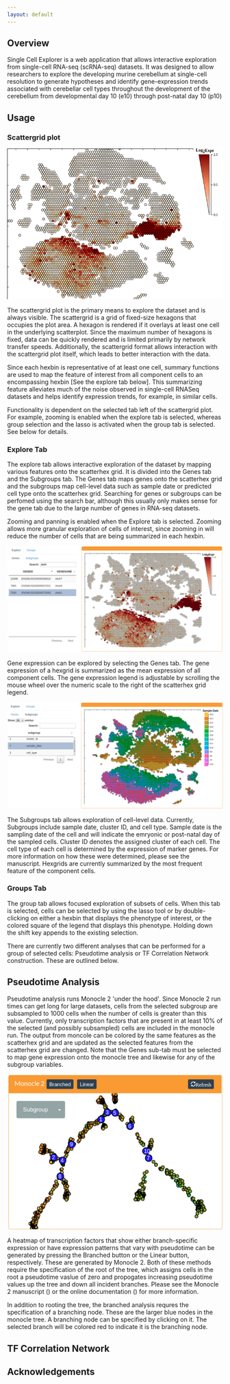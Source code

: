 ```yaml
---
layout: default
---
```

## Overview

Single Cell Explorer is a web application that allows interactive exploration from single-cell RNA-seq (scRNA-seq) datasets. It was designed to allow researchers to explore the developing murine cerebellum at single-cell resolution to generate hypotheses and identify gene-expression trends associated with cerebellar cell types throughout the development of the cerebellum from developmental day 10 (e10) through post-natal day 10 (p10)


## Usage

### Scattergrid plot

![](assets/scatterhex_plot.png)

The scattergrid plot is the primary means to explore the dataset and is always visible. The scattergrid is a grid of fixed-size hexagons that occupies the plot area. A hexagon is rendered if it overlays at least one cell in the underlying scatterplot. Since the maximum number of hexagons is fixed, data can be quickly rendered and is limited primarily by network transfer speeds. Additionally, the scattergrid format allows interaction with the scattergrid plot itself, which leads to better interaction with the data.

Since each hexbin is representative of at least one cell, summary functions are used to map the feature of interest from all component cells to an encompassing hexbin [See the explore tab below]. This summarizing feature alleviates much of the noise observed in single-cell RNASeq datasets and helps identify expression trends, for example, in similar cells.

Functionality is dependent on the selected tab left of the scattergrid plot. For example, zooming is enabled when the explore tab is selected, whereas group selection and the lasso is activated when the group tab is selected. See below for details.

### Explore Tab


The explore tab allows interactive exploration of the dataset by mapping various features onto the scatterhex grid. It is divided into the Genes tab and the Subgroups tab. The Genes tab maps genes onto the scatterhex grid and the subgroups map cell-level data such as sample date or predicted cell type onto the scatterhex grid. Searching for genes or subgroups can be perfomed using the search bar, although this usually only makes sense for the gene tab due to the large number of genes in RNA-seq datasets.

Zooming and panning is enabled when the Explore tab is selected. Zooming allows more granular exploration of cells of interest, since zooming in will reduce the number of cells that are being summarized in each hexbin.

![](assets/explore_gene_tab.png)

Gene expression can be explored by selecting the Genes tab. The gene expression of a hexgrid is summarized as the mean expression of all component cells. The gene expression legend is adjustable by scrolling the mouse wheel over the numeric scale to the right of the scatterhex grid legend.

![](assets/explore_subgroups_tab.png)

The Subgroups tab allows exploration of cell-level data. Currently, Subgroups include sample date, cluster ID, and cell type. Sample date is the sampling date of the cell and will indicate the emryonic or post-natal day of the sampled cells. Cluster ID denotes the assigned cluster of each cell. The cell type of each cell is determined by the expression of marker genes. For more information on how these were determined, please see the manuscript. Hexgrids are currently summarized by the most frequent feature of the component cells.

### Groups Tab

The group tab allows focused exploration of subsets of cells. When this tab is selected, cells can be selected by using the lasso tool or by double-clicking on either a hexbin that displays the phenotype of interest, or the colored square of the legend that displays this phenotype. Holding down the shift key appends to the existing selection.

There are currently two different analyses that can be performed for a group of selected cells: Pseudotime analysis or TF Correlation Network construction. These are outlined below. 

## Pseudotime Analysis

Pseudotime analysis runs Monocle 2 'under the hood'. Since Monocle 2 run times can get long for large datasets, cells from the selected subgroup are subsampled to 1000 cells when the number of cells is greater than this value. Currently, only transcription factors that are present in at least 10% of the selected (and possibly subsampled) cells are included in the monocle run. The output from moncole can be colored by the same features as the scatterhex grid and are updated as the selected features from the scatterhex grid are changed. Note that the Genes sub-tab must be selected to map gene expression onto the monocle tree and likewise for any of the subgroup variables.

![](assets/monocle_plot.png)

A heatmap of transcription factors that show either branch-specific expression or have expression patterns that vary with pseudotime can be generated by pressing the Branched button or the Linear button, respectively. These are generated by Monocle 2. Both of these methods require the specification of the root of the tree, which assigns cells in the root a pseudotime vaslue of zero and propogates increasing pseudotime values up the tree and down all incident branches. Please see the Monocle 2 manuscript () or the online documentation () for more information.

In addition to rooting the tree, the branched analysis requres the specification of a branching node. These are the larger blue nodes in the monocle tree. A branching node can be specified by clicking on it. The selected branch will be colored red to indicate it is the branching node.

## TF Correlation Network


## Acknowledgements

